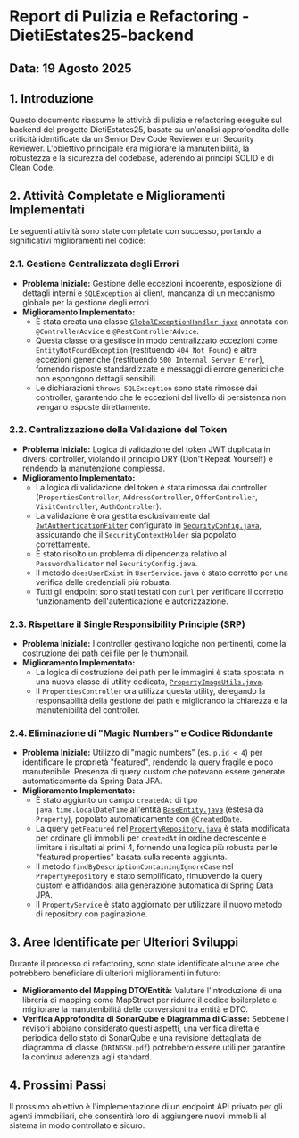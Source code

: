 # Report di Pulizia e Refactoring - DietiEstates25-backend

## Data: 19 Agosto 2025

## 1. Introduzione

Questo documento riassume le attività di pulizia e refactoring eseguite sul backend del progetto DietiEstates25, basate su un'analisi approfondita delle criticità identificate da un Senior Dev Code Reviewer e un Security Reviewer. L'obiettivo principale era migliorare la manutenibilità, la robustezza e la sicurezza del codebase, aderendo ai principi SOLID e di Clean Code.

## 2. Attività Completate e Miglioramenti Implementati

Le seguenti attività sono state completate con successo, portando a significativi miglioramenti nel codice:

### 2.1. Gestione Centralizzata degli Errori

*   **Problema Iniziale:** Gestione delle eccezioni incoerente, esposizione di dettagli interni e `SQLException` ai client, mancanza di un meccanismo globale per la gestione degli errori.
*   **Miglioramento Implementato:**
    *   È stata creata una classe [`GlobalExceptionHandler.java`](src/main/java/com/dieti/dietiestatesbackend/exception/GlobalExceptionHandler.java:1) annotata con `@ControllerAdvice` e `@RestControllerAdvice`.
    *   Questa classe ora gestisce in modo centralizzato eccezioni come `EntityNotFoundException` (restituendo `404 Not Found`) e altre eccezioni generiche (restituendo `500 Internal Server Error`), fornendo risposte standardizzate e messaggi di errore generici che non espongono dettagli sensibili.
    *   Le dichiarazioni `throws SQLException` sono state rimosse dai controller, garantendo che le eccezioni del livello di persistenza non vengano esposte direttamente.

### 2.2. Centralizzazione della Validazione del Token

*   **Problema Iniziale:** Logica di validazione del token JWT duplicata in diversi controller, violando il principio DRY (Don't Repeat Yourself) e rendendo la manutenzione complessa.
*   **Miglioramento Implementato:**
    *   La logica di validazione del token è stata rimossa dai controller (`PropertiesController`, `AddressController`, `OfferController`, `VisitController`, `AuthController`).
    *   La validazione è ora gestita esclusivamente dal [`JwtAuthenticationFilter`](src/main/java/com/dieti/dietiestatesbackend/security/JwtAuthenticationFilter.java:1) configurato in [`SecurityConfig.java`](src/main/java/com/dieti/dietiestatesbackend/config/SecurityConfig.java:1), assicurando che il `SecurityContextHolder` sia popolato correttamente.
    *   È stato risolto un problema di dipendenza relativo al `PasswordValidator` nel `SecurityConfig.java`.
    *   Il metodo `doesUserExist` in `UserService.java` è stato corretto per una verifica delle credenziali più robusta.
    *   Tutti gli endpoint sono stati testati con `curl` per verificare il corretto funzionamento dell'autenticazione e autorizzazione.

### 2.3. Rispettare il Single Responsibility Principle (SRP)

*   **Problema Iniziale:** I controller gestivano logiche non pertinenti, come la costruzione dei path dei file per le thumbnail.
*   **Miglioramento Implementato:**
    *   La logica di costruzione dei path per le immagini è stata spostata in una nuova classe di utility dedicata, [`PropertyImageUtils.java`](src/main/java/com/dieti/dietiestatesbackend/util/PropertyImageUtils.java:1).
    *   Il `PropertiesController` ora utilizza questa utility, delegando la responsabilità della gestione dei path e migliorando la chiarezza e la manutenibilità del controller.

### 2.4. Eliminazione di "Magic Numbers" e Codice Ridondante

*   **Problema Iniziale:** Utilizzo di "magic numbers" (es. `p.id < 4`) per identificare le proprietà "featured", rendendo la query fragile e poco manutenibile. Presenza di query custom che potevano essere generate automaticamente da Spring Data JPA.
*   **Miglioramento Implementato:**
    *   È stato aggiunto un campo `createdAt` di tipo `java.time.LocalDateTime` all'entità [`BaseEntity.java`](src/main/java/com/dieti/dietiestatesbackend/entities/BaseEntity.java:1) (estesa da `Property`), popolato automaticamente con `@CreatedDate`.
    *   La query `getFeatured` nel [`PropertyRepository.java`](src/main/java/com/dieti/dietiestatesbackend/repositories/PropertyRepository.java:1) è stata modificata per ordinare gli immobili per `createdAt` in ordine decrescente e limitare i risultati ai primi 4, fornendo una logica più robusta per le "featured properties" basata sulla recente aggiunta.
    *   Il metodo `findByDescriptionContainingIgnoreCase` nel `PropertyRepository` è stato semplificato, rimuovendo la query custom e affidandosi alla generazione automatica di Spring Data JPA.
    *   Il `PropertyService` è stato aggiornato per utilizzare il nuovo metodo di repository con paginazione.

## 3. Aree Identificate per Ulteriori Sviluppi

Durante il processo di refactoring, sono state identificate alcune aree che potrebbero beneficiare di ulteriori miglioramenti in futuro:

*   **Miglioramento del Mapping DTO/Entità:** Valutare l'introduzione di una libreria di mapping come MapStruct per ridurre il codice boilerplate e migliorare la manutenibilità delle conversioni tra entità e DTO.
*   **Verifica Approfondita di SonarQube e Diagramma di Classe:** Sebbene i revisori abbiano considerato questi aspetti, una verifica diretta e periodica dello stato di SonarQube e una revisione dettagliata del diagramma di classe (`DBINGSW.pdf`) potrebbero essere utili per garantire la continua aderenza agli standard.

## 4. Prossimi Passi

Il prossimo obiettivo è l'implementazione di un endpoint API privato per gli agenti immobiliari, che consentirà loro di aggiungere nuovi immobili al sistema in modo controllato e sicuro.